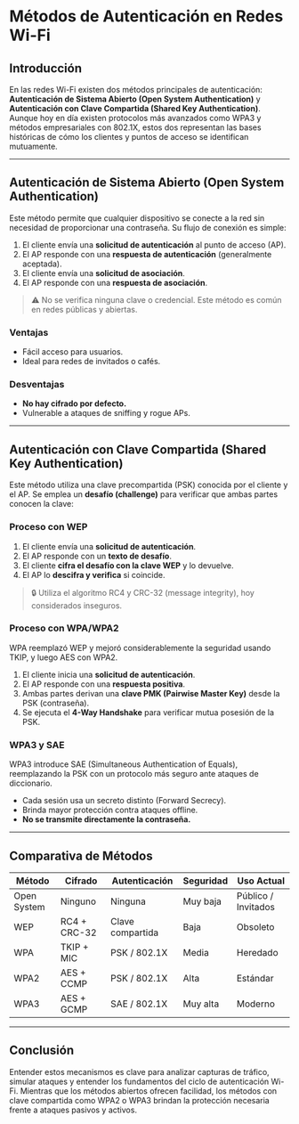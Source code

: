 # Métodos de Autenticación en Redes Wi-Fi

## Introducción

En las redes Wi-Fi existen dos métodos principales de autenticación: **Autenticación de Sistema Abierto (Open System Authentication)** y **Autenticación con Clave Compartida (Shared Key Authentication)**. Aunque hoy en día existen protocolos más avanzados como WPA3 y métodos empresariales con 802.1X, estos dos representan las bases históricas de cómo los clientes y puntos de acceso se identifican mutuamente.

---

## Autenticación de Sistema Abierto (Open System Authentication)

Este método permite que cualquier dispositivo se conecte a la red sin necesidad de proporcionar una contraseña. Su flujo de conexión es simple:

1. El cliente envía una **solicitud de autenticación** al punto de acceso (AP).
2. El AP responde con una **respuesta de autenticación** (generalmente aceptada).
3. El cliente envía una **solicitud de asociación**.
4. El AP responde con una **respuesta de asociación**.

> ⚠️ No se verifica ninguna clave o credencial. Este método es común en redes públicas y abiertas.

### Ventajas

* Fácil acceso para usuarios.
* Ideal para redes de invitados o cafés.

### Desventajas

* **No hay cifrado por defecto.**
* Vulnerable a ataques de sniffing y rogue APs.

---

## Autenticación con Clave Compartida (Shared Key Authentication)

Este método utiliza una clave precompartida (PSK) conocida por el cliente y el AP. Se emplea un **desafío (challenge)** para verificar que ambas partes conocen la clave:

### Proceso con WEP

1. El cliente envía una **solicitud de autenticación**.
2. El AP responde con un **texto de desafío**.
3. El cliente **cifra el desafío con la clave WEP** y lo devuelve.
4. El AP lo **descifra y verifica** si coincide.

> 🔒 Utiliza el algoritmo RC4 y CRC-32 (message integrity), hoy considerados inseguros.

### Proceso con WPA/WPA2

WPA reemplazó WEP y mejoró considerablemente la seguridad usando TKIP, y luego AES con WPA2.

1. El cliente inicia una **solicitud de autenticación**.
2. El AP responde con una **respuesta positiva**.
3. Ambas partes derivan una **clave PMK (Pairwise Master Key)** desde la PSK (contraseña).
4. Se ejecuta el **4-Way Handshake** para verificar mutua posesión de la PSK.

### WPA3 y SAE

WPA3 introduce SAE (Simultaneous Authentication of Equals), reemplazando la PSK con un protocolo más seguro ante ataques de diccionario.

* Cada sesión usa un secreto distinto (Forward Secrecy).
* Brinda mayor protección contra ataques offline.
* **No se transmite directamente la contraseña.**

---

## Comparativa de Métodos

| Método      | Cifrado      | Autenticación    | Seguridad | Uso Actual          |
| ----------- | ------------ | ---------------- | --------- | ------------------- |
| Open System | Ninguno      | Ninguna          | Muy baja  | Público / Invitados |
| WEP         | RC4 + CRC-32 | Clave compartida | Baja      | Obsoleto            |
| WPA         | TKIP + MIC   | PSK / 802.1X     | Media     | Heredado            |
| WPA2        | AES + CCMP   | PSK / 802.1X     | Alta      | Estándar            |
| WPA3        | AES + GCMP   | SAE / 802.1X     | Muy alta  | Moderno             |

---

## Conclusión

Entender estos mecanismos es clave para analizar capturas de tráfico, simular ataques y entender los fundamentos del ciclo de autenticación Wi-Fi. Mientras que los métodos abiertos ofrecen facilidad, los métodos con clave compartida como WPA2 o WPA3 brindan la protección necesaria frente a ataques pasivos y activos.
